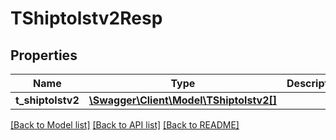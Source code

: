 # TShiptolstv2Resp

## Properties
Name | Type | Description | Notes
------------ | ------------- | ------------- | -------------
**t_shiptolstv2** | [**\Swagger\Client\Model\TShiptolstv2[]**](TShiptolstv2.md) |  | [optional] 

[[Back to Model list]](../README.md#documentation-for-models) [[Back to API list]](../README.md#documentation-for-api-endpoints) [[Back to README]](../README.md)


